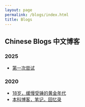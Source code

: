 ```yaml
---
layout: page
permalink: /blogs/index.html
title: Blogs
---
```


## Chinese Blogs 中文博客

### 2025
- [第一次尝试](https://omi-smallbox.github.io/blogs/2025-04-01)
  
### 2020

- [18岁，缓慢受锤的黄金年代](https://caihanlin.com/blogs/18yrs)<br>
- [本科博客，笔记，回忆录](https://mieclance.club/)



